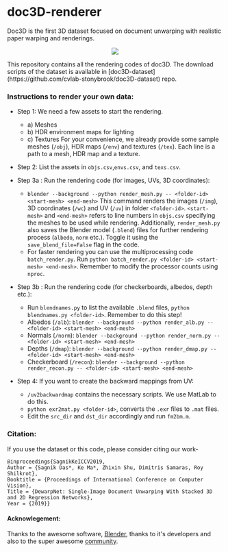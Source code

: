 
# doc3D-renderer
Doc3D is the first 3D dataset focused on document unwarping with realistic paper warping and renderings.
<p align="center">
  <img src="data.gif">
</p>
This repository contains all the rendering codes of doc3D. 
The download scripts of the dataset is available in [doc3D-dataset](https://github.com/cvlab-stonybrook/doc3D-dataset) repo. 

### Instructions to render your own data:
- Step 1: We need a few assets to start the rendering.
	- a) Meshes
	- b) HDR environment maps for lighting
	- c) Textures
For your convenience, we already provide some sample meshes (`/obj`), HDR maps (`/env`) and textures (`/tex`). Each line is a path to a mesh, HDR map  and a texture.

- Step 2: List the assets in `objs.csv`,`envs.csv`, and `texs.csv`.
- Step 3a : Run the rendering code (for images, UVs, 3D coordinates):
	- `blender --background --python render_mesh.py -- <folder-id> <start-mesh> <end-mesh>`
	This command renders the images (`/img`), 3D coordinates (`/wc`) and UV (`/uv`) in folder `<folder-id>`. `<start-mesh>` and `<end-mesh>` refers to line numbers in `objs.csv` specifying the meshes to be used while rendering.
	Additionally,  `render_mesh.py` also saves the Blender model (`.blend`) files for further rendering process (`albedo`, `norm` etc.). Toggle it using the `save_blend_file=False` flag in the code.
	- For faster rendering you can use the multiprocessing code `batch_render.py`. Run `python batch_render.py <folder-id> <start-mesh> <end-mesh>`. Remember to modify the processor counts using `nproc`.
- Step 3b : Run the rendering code (for checkerboards, albedos, depth etc.):
	- Run `blendnames.py` to list the available `.blend` files, `python blendnames.py <folder-id>`. Remember to do this step!
	- Albedos (`/alb`): `blender --background --python render_alb.py -- <folder-id> <start-mesh> <end-mesh>`
	- Normals (`/norm`): `blender --background --python render_norm.py -- <folder-id> <start-mesh> <end-mesh>`
	- Depths (`/dmap`): `blender --background --python render_dmap.py -- <folder-id> <start-mesh> <end-mesh>`
	- Checkerboard (`/recon`): `blender --background --python render_recon.py -- <folder-id> <start-mesh> <end-mesh>`
- Step 4: If you want to create the backward mappings from UV:
	- `/uv2backwardmap` contains the necessary scripts. We use MatLab to do this.
	- `python exr2mat.py <folder-id>`, converts the `.exr` files to `.mat` files.
	- Edit the `src_dir` and `dst_dir` accordingly and run `fm2bm.m`. 

### Citation:
If you use the dataset or this code, please consider citing our work-
```
@inproceedings{SagnikKeICCV2019, 
Author = {Sagnik Das*, Ke Ma*, Zhixin Shu, Dimitris Samaras, Roy Shilkrot}, 
Booktitle = {Proceedings of International Conference on Computer Vision}, 
Title = {DewarpNet: Single-Image Document Unwarping With Stacked 3D and 2D Regression Networks}, 
Year = {2019}}   
```
#### Acknowlegement: 
Thanks to the awesome software, [Blender](https://www.blender.org/), thanks to it's developers and also to the super awesome [community](https://blender.stackexchange.com/).

